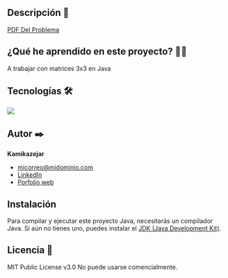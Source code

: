 
## Descripción 📑

[PDF Del Problema](laboratorio%201%20programacion.pdf)


## ¿Qué he aprendido en este proyecto? 🙇🏻 

A trabajar con matrices 3x3 en Java

## Tecnologías 🛠
<!-- Iconos sacados de: https://github.com/hendrasob/badges/blob/master/README.md y https://github.com/alexandresanlim/Badges4-README.md-Profile -->
<img src="https://img.shields.io/badge/Java-ED8B00?style=for-the-badge&logo=java&logoColor=white" />

## Autor ✒️
**Kamikazejar**

* [micorreo@midominio.com](rcarmonah@outlook.com)
* [LinkedIn](https://www.linkedin.com/in/rodrigocarmonah/)
* [Porfolio web]([https://tu-dominio.com/](https://rodrigocarmonaherrera.com/))

## Instalación 
Para compilar y ejecutar este proyecto Java, necesitarás un compilador Java. Si aún no tienes uno, puedes instalar el [JDK (Java Development Kit)](https://www.oracle.com/java/technologies/javase-downloads.html).
  
## Licencia 📄
MIT Public License v3.0
No puede usarse comencialmente.
